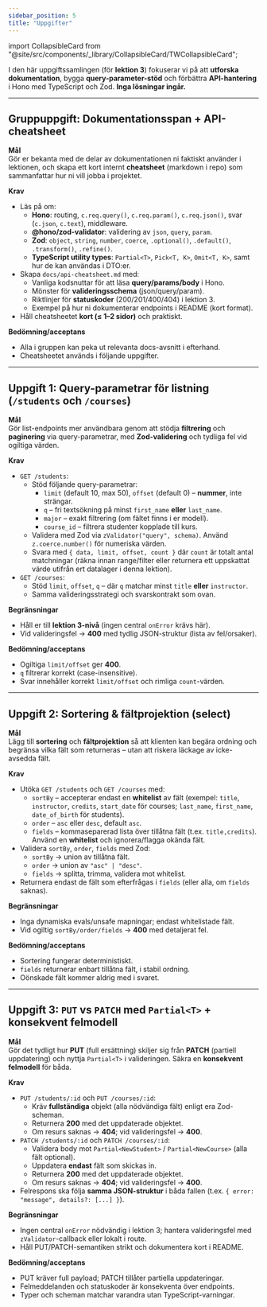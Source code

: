 ```yaml
---
sidebar_position: 5
title: "Uppgifter"
---
```


import CollapsibleCard from "@site/src/components/_library/CollapsibleCard/TWCollapsibleCard";

I den här uppgiftssamlingen (för **lektion 3**) fokuserar vi på att **utforska dokumentation**, bygga **query-parameter-stöd** och förbättra **API-hantering** i Hono med TypeScript och Zod. **Inga lösningar ingår.**

---

## Gruppuppgift: Dokumentationsspan + API-cheatsheet
<CollapsibleCard title="Grupp: Utforska dokumentation & skapa ett API-cheatsheet" defaultOpen={false}>

**Mål**  
Gör er bekanta med de delar av dokumentationen ni faktiskt använder i lektionen, och skapa ett kort internt **cheatsheet** (markdown i repo) som sammanfattar hur ni vill jobba i projektet.

**Krav**
- Läs på om:
  - **Hono**: routing, `c.req.query()`, `c.req.param()`, `c.req.json()`, svar (`c.json`, `c.text`), middleware.
  - **@hono/zod-validator**: validering av `json`, `query`, `param`.
  - **Zod**: `object`, `string`, `number`, `coerce`, `.optional()`, `.default()`, `.transform()`, `.refine()`.
  - **TypeScript utility types**: `Partial<T>`, `Pick<T, K>`, `Omit<T, K>`, samt hur de kan användas i DTO:er.
- Skapa `docs/api-cheatsheet.md` med:
  - Vanliga kodsnuttar för att läsa **query/params/body** i Hono.
  - Mönster för **valideringsschema** (json/query/param).
  - Riktlinjer för **statuskoder** (200/201/400/404) i lektion 3.
  - Exempel på hur ni dokumenterar endpoints i README (kort format).
- Håll cheatsheetet **kort (≤ 1–2 sidor)** och praktiskt.

**Bedömning/acceptans**
- Alla i gruppen kan peka ut relevanta docs-avsnitt i efterhand.
- Cheatsheetet används i följande uppgifter.
</CollapsibleCard>

---

## Uppgift 1: Query-parametrar för listning (`/students` och `/courses`)
<CollapsibleCard title="Query-parametrar: filtrering, paginering & validering" defaultOpen={false}>

**Mål**  
Gör list-endpoints mer användbara genom att stödja **filtrering** och **paginering** via query-parametrar, med **Zod-validering** och tydliga fel vid ogiltiga värden.

**Krav**
- `GET /students`:
  - Stöd följande query-parametrar:
    - `limit` (default 10, max 50), `offset` (default 0) – **nummer**, inte strängar.
    - `q` – fri textsökning på minst `first_name` **eller** `last_name`.
    - `major` – exakt filtrering (om fältet finns i er modell).
    - `course_id` – filtrera studenter kopplade till kurs.
  - Validera med Zod via `zValidator("query", schema)`. Använd `z.coerce.number()` för numeriska värden.
  - Svara med `{ data, limit, offset, count }` där `count` är totalt antal matchningar (räkna innan range/filter eller returnera ett uppskattat värde utifrån ert datalager i denna lektion).
- `GET /courses`:
  - Stöd `limit`, `offset`, `q` – där `q` matchar minst `title` **eller** `instructor`.
  - Samma valideringsstrategi och svarskontrakt som ovan.

**Begränsningar**
- Håll er till **lektion 3-nivå** (ingen central `onError` krävs här).
- Vid valideringsfel → **400** med tydlig JSON-struktur (lista av fel/orsaker).

**Bedömning/acceptans**
- Ogiltiga `limit/offset` ger **400**.
- `q` filtrerar korrekt (case-insensitive).
- Svar innehåller korrekt `limit/offset` och rimliga `count`-värden.
</CollapsibleCard>

---

## Uppgift 2: Sortering & fältprojektion (select)
<CollapsibleCard title="Sortering & fältprojektion med säker whitelist" defaultOpen={false}>

**Mål**  
Lägg till **sortering** och **fältprojektion** så att klienten kan begära ordning och begränsa vilka fält som returneras – utan att riskera läckage av icke-avsedda fält.

**Krav**
- Utöka `GET /students` och `GET /courses` med:
  - `sortBy` – accepterar endast en **whitelist** av fält (exempel: `title`, `instructor`, `credits`, `start_date` för courses; `last_name`, `first_name`, `date_of_birth` för students).
  - `order` – `asc` eller `desc`, default `asc`.
  - `fields` – kommaseparerad lista över tillåtna fält (t.ex. `title,credits`). Använd en **whitelist** och ignorera/flagga okända fält.
- Validera `sortBy`, `order`, `fields` med Zod:
  - `sortBy` → union av tillåtna fält.
  - `order` → union av `"asc" | "desc"`.
  - `fields` → splitta, trimma, validera mot whitelist.
- Returnera endast de fält som efterfrågas i `fields` (eller alla, om `fields` saknas).

**Begränsningar**
- Inga dynamiska evals/unsafe mapningar; endast whitelistade fält.
- Vid ogiltig `sortBy/order/fields` → **400** med detaljerat fel.

**Bedömning/acceptans**
- Sortering fungerar deterministiskt.
- `fields` returnerar enbart tillåtna fält, i stabil ordning.
- Oönskade fält kommer aldrig med i svaret.
</CollapsibleCard>

---

## Uppgift 3: `PUT` vs `PATCH` med `Partial<T>` + konsekvent felmodell
<CollapsibleCard title="PUT vs PATCH, Partial<T> & konsekventa fel" defaultOpen={false}>

**Mål**  
Gör det tydligt hur **PUT** (full ersättning) skiljer sig från **PATCH** (partiell uppdatering) och nyttja `Partial<T>` i valideringen. Säkra en **konsekvent felmodell** för båda.

**Krav**
- `PUT /students/:id` och `PUT /courses/:id`:
  - Kräv **fullständiga** objekt (alla nödvändiga fält) enligt era Zod-scheman.
  - Returnera **200** med det uppdaterade objektet.
  - Om resurs saknas → **404**; vid valideringsfel → **400**.
- `PATCH /students/:id` och `PATCH /courses/:id`:
  - Validera body mot `Partial<NewStudent>` / `Partial<NewCourse>` (alla fält optional).
  - Uppdatera **endast** fält som skickas in.
  - Returnera **200** med det uppdaterade objektet.
  - Om resurs saknas → **404**; vid valideringsfel → **400**.
- Felrespons ska följa **samma JSON-struktur** i båda fallen (t.ex. `{ error: "message", details?: [...] }`).

**Begränsningar**
- Ingen central `onError` nödvändig i lektion 3; hantera valideringsfel med `zValidator`-callback eller lokalt i route.
- Håll PUT/PATCH-semantiken strikt och dokumentera kort i README.

**Bedömning/acceptans**
- PUT kräver full payload; PATCH tillåter partiella uppdateringar.
- Felmeddelanden och statuskoder är konsekventa över endpoints.
- Typer och scheman matchar varandra utan TypeScript-varningar.
</CollapsibleCard>
